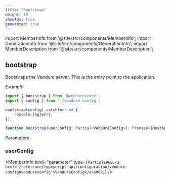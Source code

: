 ```yaml
---
title: "Bootstrap"
weight: 10
showtoc: true
generated: true
---
```

<!-- This file was generated from the Vendure source. Do not modify. Instead, re-run the "docs:build" script -->
import MemberInfo from '@site/src/components/MemberInfo';
import GenerationInfo from '@site/src/components/GenerationInfo';
import MemberDescription from '@site/src/components/MemberDescription';


## bootstrap

<GenerationInfo sourceFile="packages/core/src/bootstrap.ts" sourceLine="44" packageName="@vendure/core" />

Bootstraps the Vendure server. This is the entry point to the application.

*Example*

```ts
import { bootstrap } from '@vendure/core';
import { config } from './vendure-config';

bootstrap(config).catch(err => {
    console.log(err);
});
```

```ts title="Signature"
function bootstrap(userConfig: Partial<VendureConfig>): Promise<INestApplication>
```
Parameters

### userConfig

<MemberInfo kind="parameter" type={`Partial&#60;<a href='/reference/typescript-api/configuration/vendure-config#vendureconfig'>VendureConfig</a>&#62;`} />

